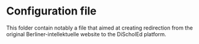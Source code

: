 # Configuration file

This folder contain notably a file that aimed at creating redirection from the original Berliner-intellektuelle website to the DiScholEd platform.